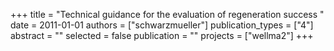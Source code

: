 +++
title = "Technical guidance for the evaluation of regeneration success "
date = 2011-01-01
authors = ["schwarzmueller"]
publication_types = ["4"]
abstract = ""
selected = false
publication = ""
projects = ["wellma2"]
+++

